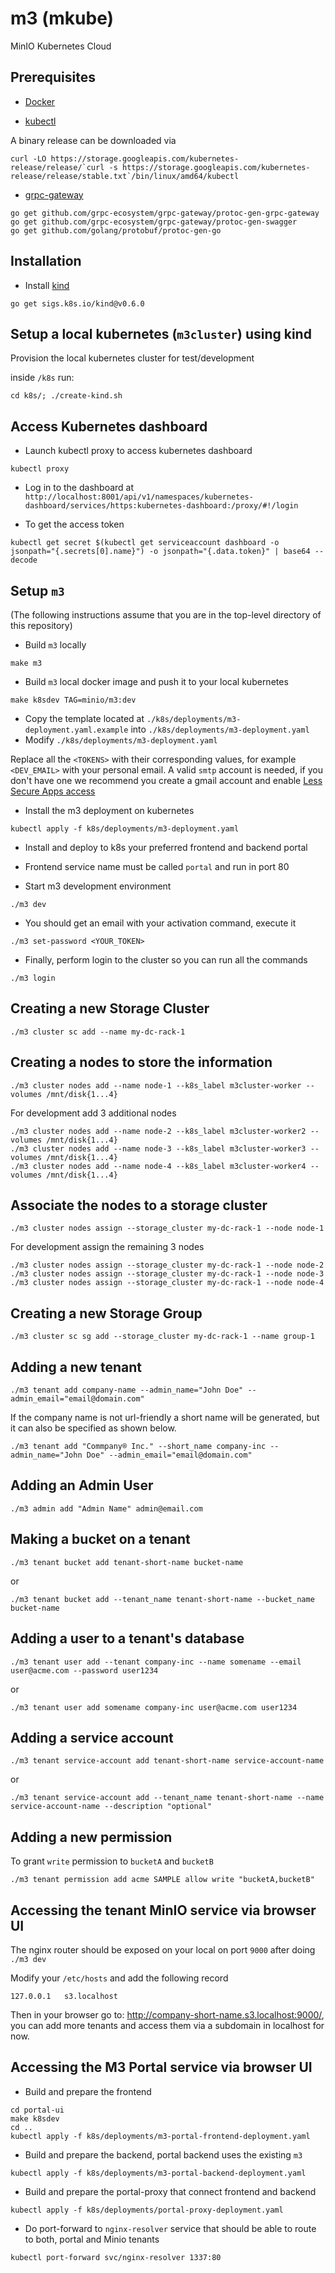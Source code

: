 # m3 (mkube)
MinIO Kubernetes Cloud

## Prerequisites

- [Docker](https://docs.docker.com/install/)

- [kubectl](https://kubernetes.io/docs/tasks/tools/install-kubectl/)

A binary release can be downloaded via 

```
curl -LO https://storage.googleapis.com/kubernetes-release/release/`curl -s https://storage.googleapis.com/kubernetes-release/release/stable.txt`/bin/linux/amd64/kubectl
```

- [grpc-gateway](https://github.com/grpc-ecosystem/grpc-gateway)

```
go get github.com/grpc-ecosystem/grpc-gateway/protoc-gen-grpc-gateway
go get github.com/grpc-ecosystem/grpc-gateway/protoc-gen-swagger
go get github.com/golang/protobuf/protoc-gen-go
```

## Installation

- Install [kind](https://kind.sigs.k8s.io/docs/user/quick-start/)

```
go get sigs.k8s.io/kind@v0.6.0
```

## Setup a local kubernetes (`m3cluster`) using kind
Provision the local kubernetes cluster for test/development

inside `/k8s` run:

```
cd k8s/; ./create-kind.sh
```

## Access Kubernetes dashboard

- Launch kubectl proxy to access kubernetes dashboard

```
kubectl proxy
```

- Log in to the dashboard at `http://localhost:8001/api/v1/namespaces/kubernetes-dashboard/services/https:kubernetes-dashboard:/proxy/#!/login`


- To get the access token

```
kubectl get secret $(kubectl get serviceaccount dashboard -o jsonpath="{.secrets[0].name}") -o jsonpath="{.data.token}" | base64 --decode
```

## Setup `m3`
(The following instructions assume that you are in the top-level directory of this repository)

- Build `m3` locally

```
make m3
```

- Build `m3` local docker image and push it to your local kubernetes

```
make k8sdev TAG=minio/m3:dev
```
- Copy the template located at `./k8s/deployments/m3-deployment.yaml.example` into `./k8s/deployments/m3-deployment.yaml`
- Modify `./k8s/deployments/m3-deployment.yaml`

Replace all the `<TOKENS>` with their corresponding values, for example `<DEV_EMAIL>` with your personal email.
A valid `smtp` account is needed, if you don't have one we recommend you create a gmail account and enable [Less Secure Apps access](https://support.google.com/accounts/answer/6010255?hl=en)

- Install the m3 deployment on kubernetes
```
kubectl apply -f k8s/deployments/m3-deployment.yaml
``` 

- Install and deploy to k8s your preferred frontend and backend portal 

- Frontend service name must be called `portal` and run in port 80

- Start m3 development environment

```
./m3 dev
```

- You should get an email with your activation command, execute it
```
./m3 set-password <YOUR_TOKEN>
```
- Finally, perform login to the cluster so you can run all the commands
```
./m3 login
```

## Creating a new Storage Cluster

```
./m3 cluster sc add --name my-dc-rack-1
```

## Creating a nodes to store the information

```
./m3 cluster nodes add --name node-1 --k8s_label m3cluster-worker --volumes /mnt/disk{1...4}
```

For development add 3 additional nodes

```
./m3 cluster nodes add --name node-2 --k8s_label m3cluster-worker2 --volumes /mnt/disk{1...4}
./m3 cluster nodes add --name node-3 --k8s_label m3cluster-worker3 --volumes /mnt/disk{1...4}
./m3 cluster nodes add --name node-4 --k8s_label m3cluster-worker4 --volumes /mnt/disk{1...4}
```

## Associate the nodes to a storage cluster

```
./m3 cluster nodes assign --storage_cluster my-dc-rack-1 --node node-1
```

For development assign the remaining 3 nodes
```
./m3 cluster nodes assign --storage_cluster my-dc-rack-1 --node node-2
./m3 cluster nodes assign --storage_cluster my-dc-rack-1 --node node-3
./m3 cluster nodes assign --storage_cluster my-dc-rack-1 --node node-4
```

## Creating a new Storage Group

```
./m3 cluster sc sg add --storage_cluster my-dc-rack-1 --name group-1
```

## Adding a new tenant
```
./m3 tenant add company-name --admin_name="John Doe" --admin_email="email@domain.com"
```

If the company name is not url-friendly a short name will be generated, but it can also be specified as shown below.

```
./m3 tenant add "Commpany® Inc." --short_name company-inc --admin_name="John Doe" --admin_email="email@domain.com"
```

## Adding an Admin User

```
./m3 admin add "Admin Name" admin@email.com
```

## Making a bucket on a tenant
```
./m3 tenant bucket add tenant-short-name bucket-name
```

or

```
./m3 tenant bucket add --tenant_name tenant-short-name --bucket_name bucket-name
```

## Adding a user to a tenant's database

```
./m3 tenant user add --tenant company-inc --name somename --email user@acme.com --password user1234
```

or

```
./m3 tenant user add somename company-inc user@acme.com user1234
```

## Adding a service account

```
./m3 tenant service-account add tenant-short-name service-account-name
```

or

```
./m3 tenant service-account add --tenant_name tenant-short-name --name service-account-name --description "optional"
```

## Adding a new permission
To grant `write` permission to `bucketA` and `bucketB` 

`./m3 tenant permission add acme SAMPLE allow write "bucketA,bucketB"`

## Accessing the tenant MinIO service via browser UI

The nginx router should be exposed on your local on port `9000` after doing `./m3 dev`

Modify your `/etc/hosts` and add the following record

```
127.0.0.1   s3.localhost
```

Then in your browser go to: http://company-short-name.s3.localhost:9000/, you can add more tenants and access them via a subdomain in localhost for now.

## Accessing the M3 Portal service via browser UI

- Build and prepare the frontend

```
cd portal-ui
make k8sdev
cd ..
kubectl apply -f k8s/deployments/m3-portal-frontend-deployment.yaml
```

- Build and prepare the backend, portal backend uses the existing `m3`

```
kubectl apply -f k8s/deployments/m3-portal-backend-deployment.yaml
```

- Build and prepare the portal-proxy that connect frontend and backend

```
kubectl apply -f k8s/deployments/portal-proxy-deployment.yaml
```

- Do port-forward to `nginx-resolver` service that should be able to route to both, portal and Minio tenants

```
kubectl port-forward svc/nginx-resolver 1337:80
```
